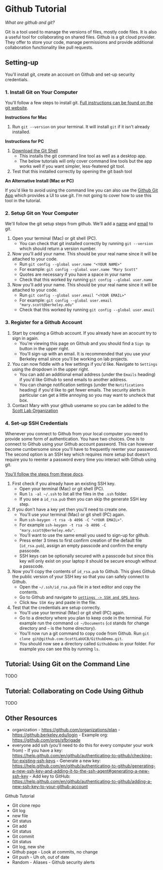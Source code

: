 # Github Tutorial

*What are github and git?* 

Git is a tool used to manage the versions of files, mostly code files. It is also a useful tool for collaborating on shared files. Github is a git cloud provider. They offer to store your code, manage permissions and provide additional collaboration functionality like pull requests.

## Setting-up

You'll install git, create an account on Github and set-up security credentials.

### 1. Install Git on Your Computer

You'll follow a few steps to install git. [Full instructions can be found on the git website](https://git-scm.com/book/en/v2/Getting-Started-Installing-Git).

**Instructions for Mac**

1. Run `git --version` on your terminal. It will install `git` if it isn't already installed.

**Instructions for PC**

1. [Download the Git Shell](https://gitforwindows.org/)
    - This installs the git command line tool as well as a desktop app.
    - The below tutorials will only cover command line tools but the app works well if you want simpler, less-featered git tool.
1. Test that this installed correctly by opening the git bash tool

**An Alternative Install (Mac or PC)**

If you'd like to avoid using the command line you can also use the [Github Git App](https://desktop.github.com/) which provides a UI to use git. I'm not going to cover how to use this tool in the tutorial.

### 2. Setup Git on Your Computer

We'll follow the git setup steps from github. We'll add a [name](https://help.github.com/en/github/using-git/setting-your-username-in-git) and [email](https://help.github.com/en/github/setting-up-and-managing-your-github-user-account/setting-your-commit-email-address#setting-your-commit-email-address-in-git) to git.

1. Open your terminal (Mac) or git shell (PC).
    - You can check that git installed correctly by running `git --version`  which should return a version number.
1. Now you'll add your name. This should be your real name since it will be attached to your code.
    - Run `git config --global user.name "<YOUR NAME>"`
    - For example: `git config --global user.name "Mary Scott"`
    - Quotes are necessary if you have a space in your name
    - Check that this worked by running `git config --global user.name`
1. Now you'll add your name. This should be your real name since it will be attached to your code.
    - Run `git config --global user.email "<YOUR EMAIL>"`
    - For example: `git config --global user.email "mary.scott@berkeley.edu"`
    - Check that this worked by running `git config --global user.email`

### 3. Register for a Github Account

1. Start by creating a Github account. If you already have an acocunt try to sign in again.
    - You're viewing this page on Github and you should find a `Sign Up` button in the upper right.
    - You'll sign-up with an email. It is recommended that you use your Berkeley email since you'll be working on lab projects.
1. You can now fiddle with a few settings if you'd like. Navigate to `Settings` using the dropdown in the upper right.
    - You can add an additional email address (under the `Emails` heading) if you'd like Github to send emails to another address.
    - You can change notification settings (under the `Notifications` heading) if you'd like to get fewer emails. The security alerts in particular can get a little annoying so you may want to uncheck that box.
1. Contact Mary with your github usename so you can be added to the [Scott Lab Organization](https://github.com/ScottLabUCB)

### 4. Set-up SSH Credentials

Whenever you connect to Github from your local computer you need to provide some form of authentication. You have two choices. One is to connect to Github using your Github account password. This can however become cumbersome since you'll have to frequently reenter your password. The second option is an SSH key which requires more setup but doesn't require you to reenter a password every time you interact with Github using git.

[You'll follow the steps from these docs](https://help.github.com/en/github/authenticating-to-github/connecting-to-github-with-ssh).

1. First check if you already have an existing SSH key.
    - Open your terminal (Mac) or git shell (PC). 
    - Run `ls -al ~/.ssh` to list all the files in the `.ssh` folder.
    - If you see a `id_rsa.pub` then you can skip the generate SSH key step.
2. If you don't have a key yet then you'll need to create one.
    - You'll use your terminal (Mac) or git shell (PC) again.
    - Run `ssh-keygen -t rsa -b 4096 -C "<YOUR EMAIL>"`.
    - For example `ssh-keygen -t rsa -b 4096 -C "mary.scott@berkeley.edu"`.
    - You'll want to use the same email you used to sign-up for github.
    - Press enter 3 times to first confirm creation of the default file (`id_rsa.pub`), assign an empty passcode and confirm the empty passcode.
    - SSH keys can be optionally secured with a passcode but since this key will only exist on your laptop it should be secure enough without a passcode.
3. Now you'll copy the contents of `id_rsa.pub` to Github. This gives Github the public version of your SSH key so that you can safely connect to Github.
    - Open the `~/.ssh/id_rsa.pub` file in a text editor and copy the contents.
    - Go to Github and navigate to [`settings -> SSH and GPG keys`](https://github.com/settings/keys).
    - Click `New SSH Key` and paste in the file.
4. Test that the credentials are setup correctly.
    - You'll use your terminal (Mac) or git shell (PC) again.
    - Go to a directory where you plan to keep code in the terminal. For example run the command `cd ~/Documents` (`cd` stands for change directory and `~` is the home directory).
    - You'll now run a git command to copy code from Github. Run `git clone git@github.com:ScottLabUCB/GithubDemo.git`.
    - You should now see a directory called `GithubDemo` in your folder. For example you can see this by running `ls`.

## Tutorial: Using Git on the Command Line

TODO

## Tutorial: Collaborating on Code Using Github

TODO

## Other Resources

- organization
      - https://github.com/organizations/plan
      - https://github.berkeley.edu/login
      - Example org: https://github.com/orgs/sfbrigade
- everyone add ssh (you’ll need to do this for every computer your work from)
      - If you have a key: https://help.github.com/en/github/authenticating-to-github/checking-for-existing-ssh-keys
      - Generate a new key: https://help.github.com/en/github/authenticating-to-github/generating-a-new-ssh-key-and-adding-it-to-the-ssh-agent#generating-a-new-ssh-key
      - Add key to GitHub: https://help.github.com/en/github/authenticating-to-github/adding-a-new-ssh-key-to-your-github-account

Github Tutorial
- Git clone repo
- Git log
- new file
- Git status
- Git add
- Git status
- Git commit
- Git status
- Git log, new she
- Github page
      - Look at commits, no change
- Git push
      - Uh oh, out of date
- Random
      - Aliases
      - Github security alerts

